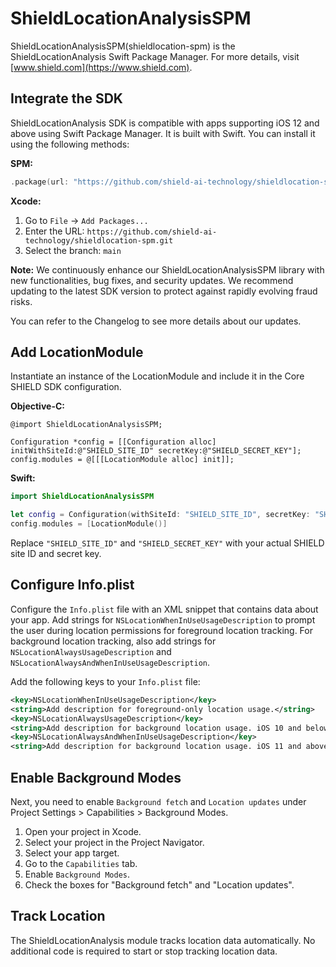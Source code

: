 # ShieldLocationAnalysisSPM

ShieldLocationAnalysisSPM(shieldlocation-spm) is the ShieldLocationAnalysis Swift Package Manager. For more details, visit [www.shield.com](https://www.shield.com).

## Integrate the SDK

ShieldLocationAnalysis SDK is compatible with apps supporting iOS 12 and above using Swift Package Manager. It is built with Swift. You can install it using the following methods:

**SPM:**

```swift
.package(url: "https://github.com/shield-ai-technology/shieldlocation-spm.git", branch: "main")
```

**Xcode:**

1. Go to `File` -> `Add Packages...`
2. Enter the URL: `https://github.com/shield-ai-technology/shieldlocation-spm.git`
3. Select the branch: `main`

**Note:** We continuously enhance our ShieldLocationAnalysisSPM library with new functionalities, bug fixes, and security updates. We recommend updating to the latest SDK version to protect against rapidly evolving fraud risks.

You can refer to the Changelog to see more details about our updates.

## Add LocationModule

Instantiate an instance of the LocationModule and include it in the Core SHIELD SDK configuration.

**Objective-C:**

```objc
@import ShieldLocationAnalysisSPM;

Configuration *config = [[Configuration alloc] initWithSiteId:@"SHIELD_SITE_ID" secretKey:@"SHIELD_SECRET_KEY"];
config.modules = @[[[LocationModule alloc] init]];
```

**Swift:**

```swift
import ShieldLocationAnalysisSPM

let config = Configuration(withSiteId: "SHIELD_SITE_ID", secretKey: "SHIELD_SECRET_KEY")
config.modules = [LocationModule()]
```

Replace `"SHIELD_SITE_ID"` and `"SHIELD_SECRET_KEY"` with your actual SHIELD site ID and secret key.

## Configure Info.plist

Configure the `Info.plist` file with an XML snippet that contains data about your app. Add strings for `NSLocationWhenInUseUsageDescription` to prompt the user during location permissions for foreground location tracking. For background location tracking, also add strings for `NSLocationAlwaysUsageDescription` and `NSLocationAlwaysAndWhenInUseUsageDescription`.

Add the following keys to your `Info.plist` file:

```xml
<key>NSLocationWhenInUseUsageDescription</key>
<string>Add description for foreground-only location usage.</string>
<key>NSLocationAlwaysUsageDescription</key>
<string>Add description for background location usage. iOS 10 and below</string>
<key>NSLocationAlwaysAndWhenInUseUsageDescription</key>
<string>Add description for background location usage. iOS 11 and above</string>
```

## Enable Background Modes

Next, you need to enable `Background fetch` and `Location updates` under Project Settings > Capabilities > Background Modes.

1. Open your project in Xcode.
2. Select your project in the Project Navigator.
3. Select your app target.
4. Go to the `Capabilities` tab.
5. Enable `Background Modes`.
6. Check the boxes for "Background fetch" and "Location updates".

## Track Location

The ShieldLocationAnalysis module tracks location data automatically. No additional code is required to start or stop tracking location data.
